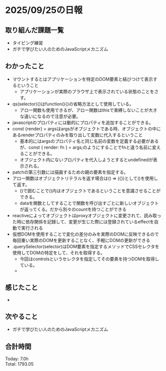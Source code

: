 # 2025/09/25の日報
## 取り組んだ課題一覧
* タイピング練習
* ガチで学びたい人のためのJavaScriptメカニズム
## わかったこと 
* マウントするとはアプリケーションを特定のDOM要素と結びつけて表示するということ
  * アプリケーションが実際のブラウザ上で表示されている状態のことをさす。
* qs(selector){}はfunction(){}の省略方法として使用している。
  * アロー関数も使用できるが、アロー関数はthisで束縛しないことが大きな違いになるので注意が必要。
* javascriptのプロパティには動的にプロパティを追加することができる。
* const {render} = argsはargsがオブジェクトである時、オブジェクトの中にあるrenderプロパティのみを取り出して変数に代入するということ
  * 基本的にはargsのプロパティ名と同じ名前の変数を定義する必要があるが、const { render: fn } = args;のようにすることでfnと違う名前に変えることができる。
  * オブジェクト内にないプロパティを代入しようとするとundefinedが表示される。
* patchの第三引数には描画するための親の要素を指定する。
* アロー関数はオブジェクトリテラルを返す場合は() => ({})として()を使用して返す。
  * ()で囲むことで()内はオブジェクトであるということを意識させることができる。
  * dataを関数としてすることで関数を呼び出すごとに新しいオブジェクトが返ってくる。だから別々のcountを持つことができる
* reactiveによってオブジェクトはproxyオブジェクトに変更されて、読み取った時に依存関係を記録して、変更が生じた際には登録されているeffectを自動で実行される
* 仮想DOMを使用することで変化の差分のみを実際のDOMに反映できるので毎回重い実際のDOMを更新することなく、手軽にDOMの更新ができる
* .querySelector(selector)はDOM要素を指定するメソッドでCSSセレクタを使用してDOMの特定をして、それを取得する。
  * 今回はcontrolsというセレクタを指定してその要素を持つDOMを取得している。
  *               
## 感じたこと
* 
## 次やること
* ガチで学びたい人のためのJavaScriptメカニズム
##  合計時間 
Today: 7.0h<br>
Total: 1793.05
